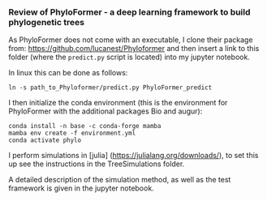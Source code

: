 ### Review of PhyloFormer - a deep learning framework to build phylogenetic trees

As PhyloFormer does not come with an executable, I clone their package from: https://github.com/lucanest/Phyloformer 
and then insert a link to this folder (where the `predict.py` script is located) into my jupyter notebook.

In linux this can be done as follows:
```
ln -s path_to_Phyloformer/predict.py PhyloFormer_predict
```
I then initialize the conda environment (this is the environment for PhyloFormer with the additional packages Bio and augur):

```
conda install -n base -c conda-forge mamba
mamba env create -f environment.yml
conda activate phylo
```
I perform simulations in [julia] (https://julialang.org/downloads/), to set this up see the instructions in the TreeSimulations folder.

A detailed description of the simulation method, as well as the test framework is given in the jupyter notebook.
